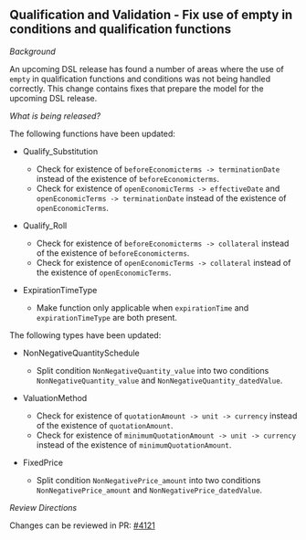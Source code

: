 ## Qualification and Validation - Fix use of empty in conditions and qualification functions

*Background*

An upcoming DSL release has found a number of areas where the use of `empty` in qualification functions and conditions was not being handled correctly. This change contains fixes that prepare the model for the upcoming DSL release.

*What is being released?*

The following functions have been updated:

- Qualify_Substitution
  - Check for existence of `beforeEconomicterms -> terminationDate` instead of the existence of `beforeEconomicterms`.
  - Check for existence of `openEconomicTerms -> effectiveDate` and `openEconomicTerms -> terminationDate` instead of the existence of `openEconomicTerms`.

- Qualify_Roll
  - Check for existence of `beforeEconomicterms -> collateral` instead of the existence of `beforeEconomicterms`.
  - Check for existence of `openEconomicTerms -> collateral` instead of the existence of `openEconomicTerms`.

- ExpirationTimeType
  - Make function only applicable when `expirationTime` and `expirationTimeType` are both present.

The following types have been updated:

- NonNegativeQuantitySchedule
  - Split condition `NonNegativeQuantity_value` into two conditions `NonNegativeQuantity_value` and `NonNegativeQuantity_datedValue`.

- ValuationMethod
  - Check for existence of `quotationAmount -> unit -> currency` instead of the existence of `quotationAmount`.
  - Check for existence of `minimumQuotationAmount -> unit -> currency` instead of the existence of `minimumQuotationAmount`.

- FixedPrice
  - Split condition `NonNegativePrice_amount` into two conditions `NonNegativePrice_amount` and `NonNegativePrice_datedValue`.

*Review Directions*

Changes can be reviewed in PR: [#4121](https://github.com/finos/common-domain-model/pull/4121)
